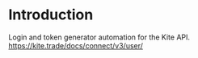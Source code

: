 # Introduction 
Login and token generator automation for the Kite API.
https://kite.trade/docs/connect/v3/user/